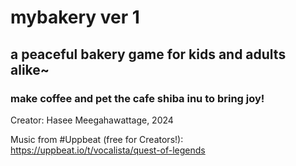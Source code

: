 # mybakery ver 1
## a peaceful bakery game for kids and adults alike~
### make coffee and pet the cafe shiba inu to bring joy!

Creator: Hasee Meegahawattage, 2024

Music from #Uppbeat (free for Creators!):
https://uppbeat.io/t/vocalista/quest-of-legends